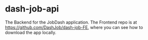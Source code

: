 # dash-job-api
The Backend for the JobDash application. The Frontend repo is at https://github.com/DashJob/dash-job-FE, where you can see how to download the app locally. 
